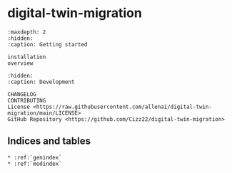 # **digital-twin-migration**

```{toctree}
:maxdepth: 2
:hidden:
:caption: Getting started

installation
overview
```

```{toctree}
:hidden:
:caption: Development

CHANGELOG
CONTRIBUTING
License <https://raw.githubusercontent.com/allenai/digital-twin-migration/main/LICENSE>
GitHub Repository <https://github.com/Cizz22/digital-twin-migration>
```

## Indices and tables

```{eval-rst}
* :ref:`genindex`
* :ref:`modindex`
```
